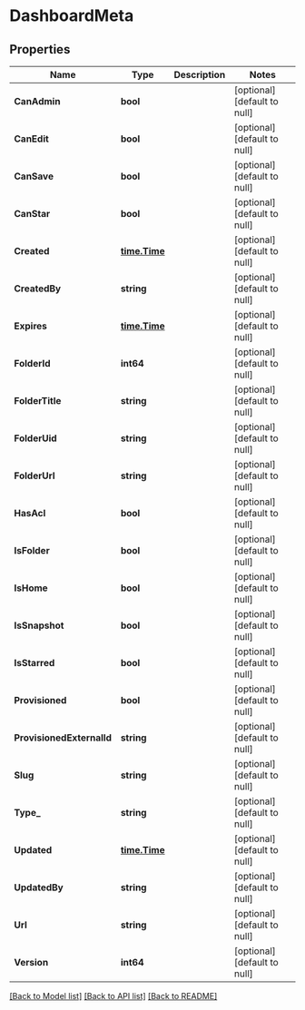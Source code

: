 # DashboardMeta

## Properties
Name | Type | Description | Notes
------------ | ------------- | ------------- | -------------
**CanAdmin** | **bool** |  | [optional] [default to null]
**CanEdit** | **bool** |  | [optional] [default to null]
**CanSave** | **bool** |  | [optional] [default to null]
**CanStar** | **bool** |  | [optional] [default to null]
**Created** | [**time.Time**](time.Time.md) |  | [optional] [default to null]
**CreatedBy** | **string** |  | [optional] [default to null]
**Expires** | [**time.Time**](time.Time.md) |  | [optional] [default to null]
**FolderId** | **int64** |  | [optional] [default to null]
**FolderTitle** | **string** |  | [optional] [default to null]
**FolderUid** | **string** |  | [optional] [default to null]
**FolderUrl** | **string** |  | [optional] [default to null]
**HasAcl** | **bool** |  | [optional] [default to null]
**IsFolder** | **bool** |  | [optional] [default to null]
**IsHome** | **bool** |  | [optional] [default to null]
**IsSnapshot** | **bool** |  | [optional] [default to null]
**IsStarred** | **bool** |  | [optional] [default to null]
**Provisioned** | **bool** |  | [optional] [default to null]
**ProvisionedExternalId** | **string** |  | [optional] [default to null]
**Slug** | **string** |  | [optional] [default to null]
**Type_** | **string** |  | [optional] [default to null]
**Updated** | [**time.Time**](time.Time.md) |  | [optional] [default to null]
**UpdatedBy** | **string** |  | [optional] [default to null]
**Url** | **string** |  | [optional] [default to null]
**Version** | **int64** |  | [optional] [default to null]

[[Back to Model list]](../README.md#documentation-for-models) [[Back to API list]](../README.md#documentation-for-api-endpoints) [[Back to README]](../README.md)


